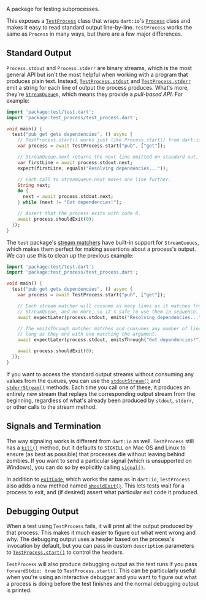 A package for testing subprocesses.

This exposes a [`TestProcess`][TestProcess] class that wraps `dart:io`'s
[`Process`][Process] class and makes it easy to read standard output
line-by-line. `TestProcess` works the same as `Process` in many ways, but there
are a few major differences.

[TestProcess]: https://pub.dev/documentation/test_process/latest/test_process/TestProcess-class.html
[Process]: https://api.dart.dev/stable/dart-io/Process-class.html

## Standard Output

`Process.stdout` and `Process.stderr` are binary streams, which is the most
general API but isn't the most helpful when working with a program that produces
plain text. Instead, [`TestProcess.stdout`][stdout] and
[`TestProcess.stderr`][stderr] emit a string for each line of output the process
produces. What's more, they're [`StreamQueue`][StreamQueue]s, which means
they provide a *pull-based API*. For example:

[stdout]: https://pub.dev/documentation/test_process/latest/test_process/TestProcess/stdout.html
[stderr]: https://pub.dev/documentation/test_process/latest/test_process/TestProcess/stderr.html
[StreamQueue]: https://pub.dev/documentation/async/latest/async/StreamQueue-class.html

```dart
import 'package:test/test.dart';
import 'package:test_process/test_process.dart';

void main() {
  test("pub get gets dependencies", () async {
    // TestProcess.start() works just like Process.start() from dart:io.
    var process = await TestProcess.start("pub", ["get"]);

    // StreamQueue.next returns the next line emitted on standard out.
    var firstLine = await process.stdout.next;
    expect(firstLine, equals("Resolving dependencies..."));

    // Each call to StreamQueue.next moves one line further.
    String next;
    do {
      next = await process.stdout.next;
    } while (next != "Got dependencies!");

    // Assert that the process exits with code 0.
    await process.shouldExit(0);
  });
}
```

The `test` package's [stream matchers][] have built-in support for
`StreamQueues`, which makes them perfect for making assertions about a process's
output. We can use this to clean up the previous example:

[stream matchers]: https://github.com/dart-lang/test#stream-matchers

```dart
import 'package:test/test.dart';
import 'package:test_process/test_process.dart';

void main() {
  test("pub get gets dependencies", () async {
    var process = await TestProcess.start("pub", ["get"]);

    // Each stream matcher will consume as many lines as it matches from a
    // StreamQueue, and no more, so it's safe to use them in sequence.
    await expectLater(process.stdout, emits("Resolving dependencies..."));

    // The emitsThrough matcher matches and consumes any number of lines, as
    // long as they end with one matching the argument.
    await expectLater(process.stdout, emitsThrough("Got dependencies!"));

    await process.shouldExit(0);
  });
}
```

If you want to access the standard output streams without consuming any values
from the queues, you can use the [`stdoutStream()`][stdoutStream] and
[`stderrStream()`][stderrStream] methods. Each time you call one of these, it
produces an entirely new stream that replays the corresponding output stream
from the beginning, regardless of what's already been produced by `stdout`,
`stderr`, or other calls to the stream method.

[stdoutStream]: https://pub.dev/documentation/test_process/latest/test_process/TestProcess/stdoutStream.html
[stderrStream]: https://pub.dev/documentation/test_process/latest/test_process/TestProcess/stderrStream.html

## Signals and Termination

The way signaling works is different from `dart:io` as well. `TestProcess` still
has a [`kill()`][kill] method, but it defaults to `SIGKILL` on Mac OS and Linux
to ensure (as best as possible) that processes die without leaving behind
zombies. If you want to send a particular signal (which is unsupported on
Windows), you can do so by explicitly calling [`signal()`][signal].

[kill]: https://pub.dev/documentation/test_process/latest/test_process/TestProcess/kill.html
[signal]: https://pub.dev/documentation/test_process/latest/test_process/TestProcess/signal.html

In addition to [`exitCode`][exitCode], which works the same as in `dart:io`,
`TestProcess` also adds a new method named [`shouldExit()`][shouldExit]. This
lets tests wait for a process to exit, and (if desired) assert what particular
exit code it produced.

[exitCode]: https://pub.dev/documentation/test_process/latest/test_process/TestProcess/exitCode.html
[shouldExit]: https://pub.dev/documentation/test_process/latest/test_process/TestProcess/shouldExit.html

## Debugging Output

When a test using `TestProcess` fails, it will print all the output produced by
that process. This makes it much easier to figure out what went wrong and why.
The debugging output uses a header based on the process's invocation by
default, but you can pass in custom `description` parameters to
[`TestProcess.start()`][start] to control the headers.

[start]: https://pub.dev/documentation/test_process/latest/test_process/TestProcess/start.html

`TestProcess` will also produce debugging output as the test runs if you pass
`forwardStdio: true` to `TestProcess.start()`. This can be particularly useful
when you're using an interactive debugger and you want to figure out what a
process is doing before the test finishes and the normal debugging output is
printed.
